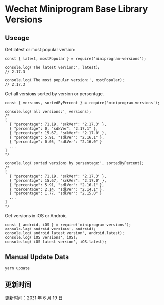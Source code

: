 
# Wechat Miniprogram Base Library Versions

## Useage

Get latest or most popular version:

```;
const { latest, mostPopular } = require('miniprogram-versions');

console.log('The latest version:', latest);
// 2.17.3

console.log('The most popular version:', mostPopular);
// 2.17.3

```

Get all versions sorted by version or persentage.

```
const { versions, sortedByPercent } = require('miniprogram-versions');

console.log('all versions:', versions);
/*
[
  { "percentage": 71.19, "sdkVer": "2.17.3" },
  { "percentage": 0, "sdkVer": "2.17.1" },
  { "percentage": 15.67, "sdkVer": "2.17.0" },
  { "percentage": 5.91, "sdkVer": "2.16.1" },
  { "percentage": 0.05, "sdkVer": "2.16.0" }
  ...
]
*/

console.log('sorted versions by persentage:', sortedByPercent);
/*
[
  { "percentage": 71.19, "sdkVer": "2.17.3" },
  { "percentage": 15.67, "sdkVer": "2.17.0" },
  { "percentage": 5.91, "sdkVer": "2.16.1" },
  { "percentage": 2.14, "sdkVer": "2.14.1" },
  { "percentage": 1.77, "sdkVer": "2.15.0" }
  ...
]
*/
```

Get versions in iOS or Android.

```
const { android, iOS } = require('miniprogram-versions');
console.log('android versions', android);
console.log('android latest version', android.latest);
console.log('iOS versions', iOS);
console.log('iOS latest version', iOS.latest);
```

## Manual Update Data

```
yarn update
```

## 更新时间

更新时间：2021 年 6 月 19 日
